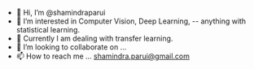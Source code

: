 - 👋 Hi, I’m @shamindraparui
- 👀 I’m interested in Computer Vision, Deep Learning, -- anything with statistical learning.
- 🌱 Currently I am dealing with transfer learning.
- 💞️ I’m looking to collaborate on ...
- 📫 How to reach me ... shamindra.parui@gmail.com

<!---
shamindraparui/shamindraparui is a ✨ special ✨ repository because its `README.md` (this file) appears on your GitHub profile.
You can click the Preview link to take a look at your changes.
--->
